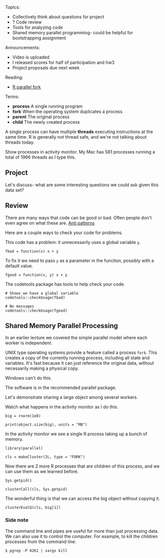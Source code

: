 Topics:

- Collectively think about questions for project
- ? Code review
- Tools for analyzing code
- Shared memory parallel programming- could be helpful for bootstrapping assignment

Announcements:

- Video is uploaded
- I released scores for half of participation and hw3
- Project proposals due next week

Reading:

- [R parallel fork](https://stat.ethz.ch/R-manual/R-devel/library/parallel/html/mcfork.html)

Terms:

- __process__ A single running program
- __fork__ When the operating system duplicates a process
- __parent__ The original process
- __child__ The newly created process

A single process can have multiple __threads__ executing instructions at the same time.
R is generally not thread safe, and we're not talking about threads today.

Show processes in activity monitor.
My Mac has 581 processes running a total of 1966 threads as I type this.

## Project

Let's discuss- what are some interesting questions we could ask given this data set?


## Review

There are many ways that code can be good or bad.
Often people don't even agree on what these are.
[Anti patterns](https://en.wikipedia.org/wiki/Anti-pattern#Software_engineering)

Here are a couple ways to check your code for problems.

This code has a problem: it unnecessarily uses a global variable `y`.

```{r}
fbad = function(x) x + y
```

To fix it we need to pass `y` as a parameter in the function, possibly with a default value.

```{r}
fgood = function(x, y) x + y
```

The codetools package has tools to help check your code.

```{r}
# Shows we have a global variable
codetools::checkUsage(fbad)

# No messages
codetools::checkUsage(fgood)
```


## Shared Memory Parallel Processing

In an earlier lecture we covered the simple parallel model where each worker is independent.

UNIX type operating systems provide a feature called a process `fork`.
This creates a copy of the currently running process, including all state and variables.
It's fast because it can just reference the original data, without necessarily making a physical copy.

Windows can't do this.

The software is in the recommended parallel package.

Let's demonstrate sharing a large object among several workers.

Watch what happens in the activity monitor as I do this.

```{r}
big = rnorm(1e8)

print(object.size(big), units = "MB")
```

In the activity monitor we see a single R process taking up a bunch of memory.

```{r}
library(parallel)

cls = makeCluster(2L, type = "FORK")
```

Now there are 2 more R processes that are children of this process, and we can use them as we learned before.

```{r}
Sys.getpid()

clusterCall(cls, Sys.getpid)
```

The wonderful thing is that we can access the big object without copying it.

```{r}
clusterEvalQ(cls, big[1])
```


### Side note

The command line and pipes are useful for more than just processing data.
We can also use it to control the computer.
For example, to kill the children processes from the command line:

```{bash}
$ pgrep -P 8261 | xargs kill
```



